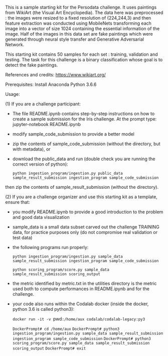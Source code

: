 This is a sample starting kit for the Persodata challenge. 
It uses paintings from WikiArt (the Visual Art Encyclopedia). The data here was preprocessed : the images were resized to a fixed resolution of (224,244,3) and then feature extraction was conducted using MobileNets transforming each image into a vector of size 1024 containing the essential information of the image.
Half of the images in this data set are fake paintings which were generated through neural style transfer and Generative Adversarial Network. 

This starting kit contains 50 samples for each set : training, validation and testing.
The task for this challenge is a binary classification whose goal is to detect the fake paintings.

References and credits: 
https://www.wikiart.org/

Prerequisites:
Install Anaconda Python 3.6.6 

Usage:

(1) If you are a challenge participant:

- The file README.ipynb contains step-by-step instructions on how to create a sample submission for the Iris challenge. 
At the prompt type:
jupyter-notebook README.ipynb

- modify sample_code_submission to provide a better model

- zip the contents of sample_code_submission (without the directory, but with metadata), or

- download the public_data and run (double check you are running the correct version of python):

  `python ingestion_program/ingestion.py public_data sample_result_submission ingestion_program sample_code_submission`

then zip the contents of sample_result_submission (without the directory).

(2) If you are a challenge organizer and use this starting kit as a template, ensure that:

- you modify README.ipynb to provide a good introduction to the problem and good data visualization

- sample_data is a small data subset carved out the challenge TRAINING data, for practice purposes only (do not compromise real validation or test data)

- the following programs run properly:

    `python ingestion_program/ingestion.py sample_data sample_result_submission ingestion_program sample_code_submission`

    `python scoring_program/score.py sample_data sample_result_submission scoring_output`

- the metric identified by metric.txt in the utilities directory is the metric used both to compute performances in README.ipynb and for the challenge.

- your code also runs within the Codalab docker (inside the docker, python 3.6 is called python3):

	`docker run -it -v `pwd`:/home/aux codalab/codalab-legacy:py3`
	
	`DockerPrompt# cd /home/aux`
	`DockerPrompt# python3 ingestion_program/ingestion.py sample_data sample_result_submission ingestion_program sample_code_submission`
	`DockerPrompt# python3 scoring_program/score.py sample_data sample_result_submission scoring_output`
	`DockerPrompt# exit`
